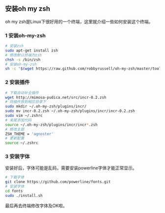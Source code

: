 ## 安装oh my zsh
oh my zsh是Linux下很好用的一个终端，这里就介绍一些如何安装这个终端。

### 1 安装oh-my-zsh
``` sh
# 安装zsh
sudo apt-get install zsh
# 修改默认终端为zsh
chsh -s /bin/zsh 
# 安装oh-my-zsh
sh -c "$(wget https://raw.github.com/robbyrussell/oh-my-zsh/master/tools/install.sh -O -)"
```
### 2 安装插件
``` sh
# 下载自动补全插件
wget http://mimosa-pudica.net/src/incr-0.2.zsh
# 将插件放到相应目录下
sudo mkdir ~/.oh-my-zsh/plugins/incr/
sudo mv incr-0.2.zsh ~/.oh-my-zsh/plugins/incr/incr-0.2.zsh
sudo vim ~/.zshrc
# 末尾添加代码
source ~/.oh-my-zsh/plugins/incr/incr*.zsh
# 修改主题
ZSH_THEME = 'agnoster'
# 更新配置
source ~/.zshrc
```

### 3 安装字体
安装好后，字体可能是乱码，需要安装powerline字体才能正常显示。
``` sh
# 下载字体
git clone https://github.com/powerline/fonts.git
# 安装字体
cd fonts
sudo ./install.sh
```
最后再去终端修改字体及OK啦。
